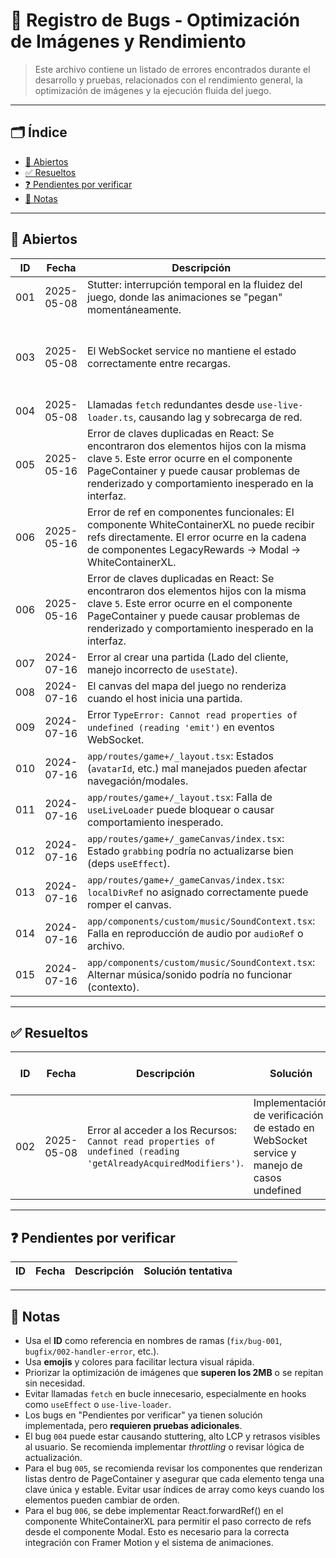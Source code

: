 # 🐞 Registro de Bugs - Optimización de Imágenes y Rendimiento

> Este archivo contiene un listado de errores encontrados durante el desarrollo y pruebas, relacionados con el rendimiento general, la optimización de imágenes y la ejecución fluida del juego.

---

## 🗂️ Índice

- [🔧 Abiertos](#abiertos)
- [✅ Resueltos](#resueltos)
- [❓ Pendientes por verificar](#pendientes-por-verificar)
- [📌 Notas](#notas)

---

## 🔧 Abiertos

| ID   | Fecha       | Descripción                                                                                             | Reproducibilidad | Estado         |
|------|-------------|---------------------------------------------------------------------------------------------------------|------------------|----------------|
| 001  | 2025-05-08 | Stutter: interrupción temporal en la fluidez del juego, donde las animaciones se "pegan" momentáneamente. | Ocasional        | 🔴 Abierto    |
| 003  | 2025-05-08 | El WebSocket service no mantiene el estado correctamente entre recargas.    | Implementar persistencia de estado usando localStorage y sincronización con el servidor. | 🔴 Abierto  
| 004  | 2025-05-08  | Llamadas `fetch` redundantes desde `use-live-loader.ts`, causando lag y sobrecarga de red.              | Siempre          | 🔴 Abierto      |
| 005  | 2025-05-16  | Error de claves duplicadas en React: Se encontraron dos elementos hijos con la misma clave `5`. Este error ocurre en el componente PageContainer y puede causar problemas de renderizado y comportamiento inesperado en la interfaz. | Siempre          | 🔴 Abierto      |
| 006  | 2025-05-16  | Error de ref en componentes funcionales: El componente WhiteContainerXL no puede recibir refs directamente. El error ocurre en la cadena de componentes LegacyRewards -> Modal -> WhiteContainerXL. | Siempre          | 🔴 Abierto      |
| 006 | 2025-05-16  | Error de claves duplicadas en React: Se encontraron dos elementos hijos con la misma clave `5`. Este error ocurre en el componente PageContainer y puede causar problemas de renderizado y comportamiento inesperado en la interfaz. | Siempre          | 🔴 Abierto      |
| 007  | 2024-07-16  | Error al crear una partida (Lado del cliente, manejo incorrecto de `useState`).                           | Frecuente        | 🔴 Abierto      |
| 008  | 2024-07-16  | El canvas del mapa del juego no renderiza cuando el host inicia una partida.                              | Frecuente        | 🔴 Abierto      |
| 009  | 2024-07-16  | Error `TypeError: Cannot read properties of undefined (reading 'emit')` en eventos WebSocket.         | Ocasional        | 🔴 Abierto      |
| 010  | 2024-07-16  | `app/routes/game+/_layout.tsx`: Estados (`avatarId`, etc.) mal manejados pueden afectar navegación/modales. | Potencial        | 🔴 Abierto      |
| 011  | 2024-07-16  | `app/routes/game+/_layout.tsx`: Falla de `useLiveLoader` puede bloquear o causar comportamiento inesperado. | Potencial        | 🔴 Abierto      |
| 012  | 2024-07-16  | `app/routes/game+/_gameCanvas/index.tsx`: Estado `grabbing` podría no actualizarse bien (deps `useEffect`). | Potencial        | 🔴 Abierto      |
| 013  | 2024-07-16  | `app/routes/game+/_gameCanvas/index.tsx`: `localDivRef` no asignado correctamente puede romper el canvas.  | Potencial        | 🔴 Abierto      |
| 014  | 2024-07-16  | `app/components/custom/music/SoundContext.tsx`: Falla en reproducción de audio por `audioRef` o archivo. | Potencial        | 🔴 Abierto      |
| 015  | 2024-07-16  | `app/components/custom/music/SoundContext.tsx`: Alternar música/sonido podría no funcionar (contexto). | Potencial        | 🔴 Abierto      |

---

## ✅ Resueltos

| ID   | Fecha       | Descripción   | Solución | Fecha de solución |
|------|-------------|---------------|----------|-------------------|
| 002  | 2025-05-08  | Error al acceder a los Recursos: `Cannot read properties of undefined (reading 'getAlreadyAcquiredModifiers')`. | Implementación de verificación de estado en WebSocket service y manejo de casos undefined | 2025-05-08 |

---

## ❓ Pendientes por verificar

| ID   | Fecha       | Descripción                                                                 | Solución tentativa                                                                 |
|------|-------------|-----------------------------------------------------------------------------|------------------------------------------------------------------------------------|


---

## 📌 Notas

- Usa el **ID** como referencia en nombres de ramas (`fix/bug-001`, `bugfix/002-handler-error`, etc.).
- Usa **emojis** y colores para facilitar lectura visual rápida.
- Priorizar la optimización de imágenes que **superen los 2MB** o se repitan sin necesidad.
- Evitar llamadas `fetch` en bucle innecesario, especialmente en hooks como `useEffect` o `use-live-loader`.
- Los bugs en "Pendientes por verificar" ya tienen solución implementada, pero **requieren pruebas adicionales**.
- El bug `004` puede estar causando stuttering, alto LCP y retrasos visibles al usuario. Se recomienda implementar *throttling* o revisar lógica de actualización.
- Para el bug `005`, se recomienda revisar los componentes que renderizan listas dentro de PageContainer y asegurar que cada elemento tenga una clave única y estable. Evitar usar índices de array como keys cuando los elementos pueden cambiar de orden.
- Para el bug `006`, se debe implementar React.forwardRef() en el componente WhiteContainerXL para permitir el paso correcto de refs desde el componente Modal. Esto es necesario para la correcta integración con Framer Motion y el sistema de animaciones.

